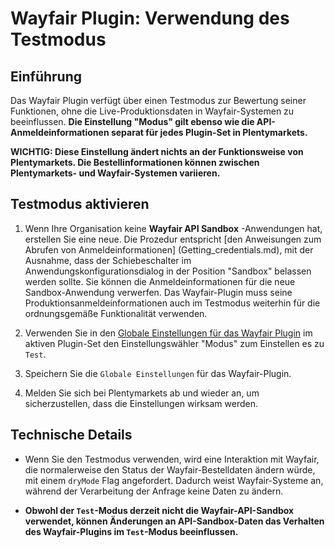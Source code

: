 # Wayfair Plugin: Verwendung des Testmodus

## Einführung
Das Wayfair Plugin verfügt über einen Testmodus zur Bewertung seiner Funktionen, ohne die Live-Produktionsdaten in Wayfair-Systemen zu beeinflussen. **Die Einstellung "Modus" gilt ebenso wie die API-Anmeldeinformationen separat für jedes Plugin-Set in Plentymarkets.**

**WICHTIG: Diese Einstellung ändert nichts an der Funktionsweise von Plentymarkets. Die Bestellinformationen können zwischen Plentymarkets- und Wayfair-Systemen variieren.**

## Testmodus aktivieren

1. Wenn Ihre Organisation keine **Wayfair API Sandbox** -Anwendungen hat, erstellen Sie eine neue. Die Prozedur entspricht [den Anweisungen zum Abrufen von Anmeldeinformationen] (Getting_credentials.md), mit der Ausnahme, dass der Schiebeschalter im Anwendungskonfigurationsdialog in der Position "Sandbox" belassen werden sollte. Sie können die Anmeldeinformationen für die neue Sandbox-Anwendung verwerfen. Das Wayfair-Plugin muss seine Produktionsanmeldeinformationen auch im Testmodus weiterhin für die ordnungsgemäße Funktionalität verwenden.

2. Verwenden Sie in den [Globale Einstellungen für das Wayfair Plugin](initial_setup.md#1-autorisieren-des-wayfair-plugins-für-den-zugriff-auf-wayfair-schnittstellen) im aktiven Plugin-Set den Einstellungswähler "Modus" zum Einstellen es zu `Test`.

3. Speichern Sie die `Globale Einstellungen` für das Wayfair-Plugin.

4. Melden Sie sich bei Plentymarkets ab und wieder an, um sicherzustellen, dass die Einstellungen wirksam werden.

## Technische Details
* Wenn Sie den Testmodus verwenden, wird eine Interaktion mit Wayfair, die normalerweise den Status der Wayfair-Bestelldaten ändern würde, mit einem `dryMode` Flag angefordert. Dadurch weist Wayfair-Systeme an, während der Verarbeitung der Anfrage keine Daten zu ändern.

* **Obwohl der `Test`-Modus derzeit nicht die Wayfair-API-Sandbox verwendet, können Änderungen an API-Sandbox-Daten das Verhalten des Wayfair-Plugins im `Test`-Modus beeinflussen.**
